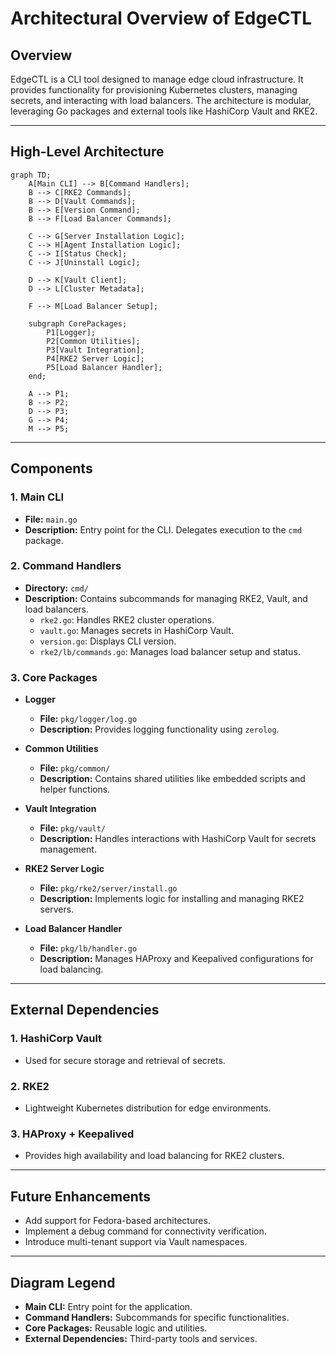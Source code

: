 # Architectural Overview of EdgeCTL

## Overview
EdgeCTL is a CLI tool designed to manage edge cloud infrastructure. It provides functionality for provisioning Kubernetes clusters, managing secrets, and interacting with load balancers. The architecture is modular, leveraging Go packages and external tools like HashiCorp Vault and RKE2.

---

## High-Level Architecture

```mermaid
graph TD;
    A[Main CLI] --> B[Command Handlers];
    B --> C[RKE2 Commands];
    B --> D[Vault Commands];
    B --> E[Version Command];
    B --> F[Load Balancer Commands];

    C --> G[Server Installation Logic];
    C --> H[Agent Installation Logic];
    C --> I[Status Check];
    C --> J[Uninstall Logic];

    D --> K[Vault Client];
    D --> L[Cluster Metadata];

    F --> M[Load Balancer Setup];

    subgraph CorePackages;
        P1[Logger];
        P2[Common Utilities];
        P3[Vault Integration];
        P4[RKE2 Server Logic];
        P5[Load Balancer Handler];
    end;

    A --> P1;
    B --> P2;
    D --> P3;
    G --> P4;
    M --> P5;
```

---

## Components

### 1. **Main CLI**
- **File:** `main.go`
- **Description:** Entry point for the CLI. Delegates execution to the `cmd` package.

### 2. **Command Handlers**
- **Directory:** `cmd/`
- **Description:** Contains subcommands for managing RKE2, Vault, and load balancers.
  - `rke2.go`: Handles RKE2 cluster operations.
  - `vault.go`: Manages secrets in HashiCorp Vault.
  - `version.go`: Displays CLI version.
  - `rke2/lb/commands.go`: Manages load balancer setup and status.

### 3. **Core Packages**
- **Logger**
  - **File:** `pkg/logger/log.go`
  - **Description:** Provides logging functionality using `zerolog`.

- **Common Utilities**
  - **File:** `pkg/common/`
  - **Description:** Contains shared utilities like embedded scripts and helper functions.

- **Vault Integration**
  - **File:** `pkg/vault/`
  - **Description:** Handles interactions with HashiCorp Vault for secrets management.

- **RKE2 Server Logic**
  - **File:** `pkg/rke2/server/install.go`
  - **Description:** Implements logic for installing and managing RKE2 servers.

- **Load Balancer Handler**
  - **File:** `pkg/lb/handler.go`
  - **Description:** Manages HAProxy and Keepalived configurations for load balancing.

---

## External Dependencies

### 1. **HashiCorp Vault**
- Used for secure storage and retrieval of secrets.

### 2. **RKE2**
- Lightweight Kubernetes distribution for edge environments.

### 3. **HAProxy + Keepalived**
- Provides high availability and load balancing for RKE2 clusters.

---

## Future Enhancements
- Add support for Fedora-based architectures.
- Implement a debug command for connectivity verification.
- Introduce multi-tenant support via Vault namespaces.

---

## Diagram Legend
- **Main CLI:** Entry point for the application.
- **Command Handlers:** Subcommands for specific functionalities.
- **Core Packages:** Reusable logic and utilities.
- **External Dependencies:** Third-party tools and services.